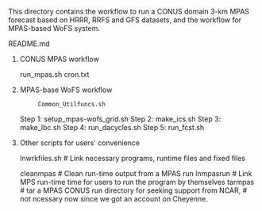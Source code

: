 This directory contains the workflow to run a CONUS domain 3-km MPAS forecast
based on HRRR, RRFS and GFS datasets, and the workflow for MPAS-based WoFS system.

README.md

1. CONUS MPAS workflow

    run_mpas.sh
    cron.txt

2. MPAS-base WoFS workflow

            Common_Utilfuncs.sh
    Step 1: setup_mpas-wofs_grid.sh
    Step 2: make_ics.sh
    Step 3: make_lbc.sh
    Step 4: run_dacycles.sh
    Step 5: run_fcst.sh

3. Other scripts for users' convenience

    lnwrkfiles.sh    # Link necessary programs, runtime files and fixed files

    cleanmpas        # Clean run-time output from a MPAS run
    lnmpasrun        # Link MPS run-time time for users to run the program by themselves
    tarmpas          # tar a MPAS CONUS run directory for seeking support from NCAR,
                     # not ncessary now since we got an account on Cheyenne.